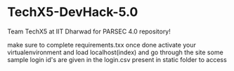 # TechX5-DevHack-5.0
Team TechX5 at IIT Dharwad for PARSEC 4.0 repository!

make sure to complete requirements.txx
once done activate your virtualenvironment and load localhost(index) and go through the site
some sample login id's are given in the login.csv present in static folder to access
